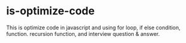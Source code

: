 # is-optimize-code
This is optimize code in javascript and using for loop, if else condition, function. recursion function, and interview question &amp; answer. 
